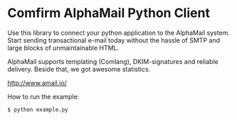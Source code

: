 Comfirm AlphaMail Python Client
================================
Use this library to connect your python application to the AlphaMail system. 
Start sending transactional e-mail today without the hassle of SMTP and large blocks of unmaintainable HTML.

AlphaMail supports templating (Comlang), DKIM-signatures and reliable delivery. Beside that, we got awesome statistics.

http://www.amail.io/


How to run the example:

	$ python example.py
